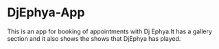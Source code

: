 # DjEphya-App
This is an app for booking of appointments with Dj Ephya.It has a gallery section and it also shows the shows that DjEphya has played.

